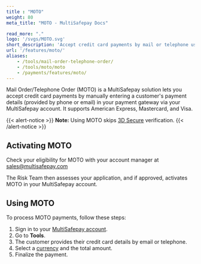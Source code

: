 ```yaml
---
title : "MOTO"
weight: 80
meta_title: "MOTO - MultiSafepay Docs"

read_more: "."
logo: '/svgs/MOTO.svg'
short_description: 'Accept credit card payments by mail or telephone using MOTO'
url: '/features/moto/'
aliases: 
    - /tools/mail-order-telephone-order/
    - /tools/moto/moto
    - /payments/features/moto/
---
```


Mail Order/Telephone Order (MOTO) is a MultiSafepay solution lets you accept credit card payments by manually entering a customer's payment details (provided by phone or email) in your payment gateway via your MultiSafepay account. It supports American Express, Mastercard, and Visa.

{{< alert-notice >}} **Note:** Using MOTO skips [3D Secure](/security-and-legal/payment-regulations/about-3d-secure) verification. {{< /alert-notice >}}

## Activating MOTO
Check your eligibility for MOTO with your account manager at <sales@multisafepay.com>

The Risk Team then assesses your application, and if approved, activates MOTO in your MultiSafepay account. 

## Using MOTO

To process MOTO payments, follow these steps:

1. Sign in to your [MultiSafepay account](https://merchant.multisafepay.com).
2. Go to **Tools**. 
3. The customer provides their credit card details by email or telephone. 
4. Select a [currency](/faq/general/supported-currencies) and the total amount.
5. Finalize the payment.



